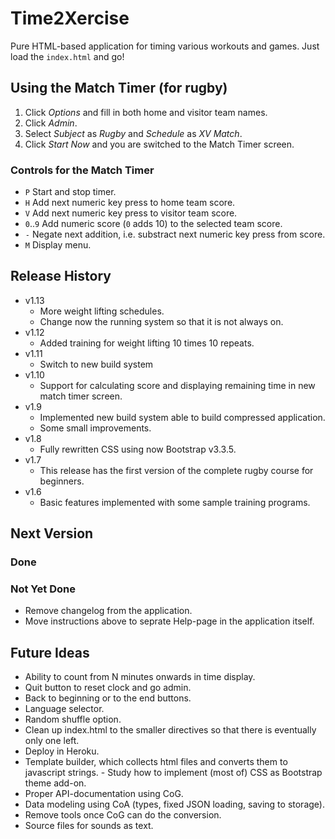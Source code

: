 # Time2Xercise

Pure HTML-based application for timing various workouts and games.
Just load the `index.html` and go!

## Using the Match Timer (for rugby)

1. Click *Options* and fill in both home and visitor team names.
2. Click *Admin*.
3. Select *Subject* as *Rugby* and *Schedule* as *XV Match*.
4. Click *Start Now* and you are switched to the Match Timer screen.

### Controls for the Match Timer

- `P` Start and stop timer.
- `H` Add next numeric key press to home team score.
- `V` Add next numeric key press to visitor team score.
- `0`..`9` Add numeric score (`0` adds 10) to the selected team score.
- `-` Negate next addition, i.e. substract next numeric key press from score.
- `M` Display menu.

## Release History

* v1.13
    - More weight lifting schedules.
    - Change now the running system so that it is not always on.
* v1.12
    - Added training for weight lifting 10 times 10 repeats.
* v1.11
    - Switch to new build system
* v1.10
    - Support for calculating score and displaying remaining time in new match timer screen.
* v1.9
    - Implemented new build system able to build compressed application.
    - Some small improvements.
* v1.8
    - Fully rewritten CSS using now Bootstrap v3.3.5.
* v1.7
    - This release has the first version of the complete rugby course for beginners.
* v1.6
    - Basic features implemented with some sample training programs.

## Next Version

### Done

### Not Yet Done

- Remove changelog from the application.
- Move instructions above to seprate Help-page in the application itself.

## Future Ideas

- Ability to count from N minutes onwards in time display.
- Quit button to reset clock and go admin.
- Back to beginning or to the end buttons.
- Language selector.
- Random shuffle option.
- Clean up index.html to the smaller directives so that there is eventually only one left.
- Deploy in Heroku.
- Template builder, which collects html files and converts them to javascript strings.
- Study how to implement (most of) CSS as Bootstrap theme add-on.
- Proper API-documentation using CoG.
- Data modeling using CoA (types, fixed JSON loading, saving to storage).
- Remove tools once CoG can do the conversion.
- Source files for sounds as text.